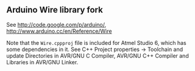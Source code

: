 Arduino Wire library fork
-------------------------

See http://code.google.com/p/arduino/, http://www.arduino.cc/en/Reference/Wire

Note that the `Wire.cppproj` file is included for Atmel Studio 6, which has some
dependencies in it. See C++ Project properties -> Toolchain and update Directories
in AVR/GNU C Compiler, AVR/GNU C++ Compiler and Libraries in AVR/GNU Linker.